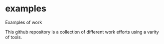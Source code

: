# examples
Examples of work

This github repository is a collection of different work efforts using a varity of tools.  

